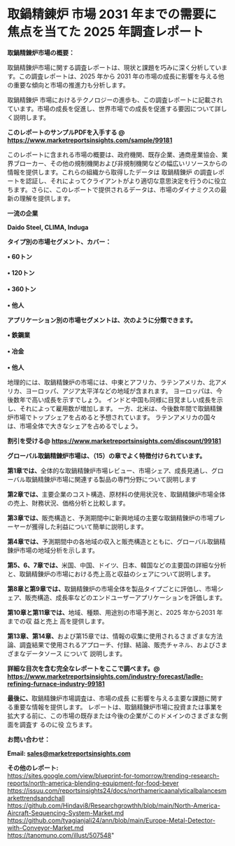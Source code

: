 # 取鍋精錬炉 市場 2031 年までの需要に焦点を当てた 2025 年調査レポート

<strong><b>取鍋精錬炉市場の概要：</b></strong>

取鍋精錬炉市場に関する調査レポートは、現状と課題を巧みに深く分析しています。この調査レポートは、2025 年から 2031 年の市場の成長に影響を与える他の重要な傾向と市場の推進力も分析します。

取鍋精錬炉 市場におけるテクノロジーの進歩も、この調査レポートに記載されています。市場の成長を促進し、世界市場での成長を促進する要因について詳しく説明します。

<strong>このレポートのサンプルPDFを入手する @ <a href=https://www.marketreportsinsights.com/sample/99181>https://www.marketreportsinsights.com/sample/99181</a></strong>

このレポートに含まれる市場の概要は、政府機関、既存企業、通商産業協会、業界ブローカー、その他の規制機関および非規制機関などの幅広いリソースからの情報を提供します。これらの組織から取得したデータは 取鍋精錬炉 の調査レポートを認証し、それによってクライアントがより適切な意思決定を行うのに役立ちます。さらに、このレポートで提供されるデータは、市場のダイナミクスの最新の理解を提供します。

<strong>一流の企業</strong>

<strong><b>Daido Steel, CLIMA, Induga</b></strong>

<strong><b>タイプ別の市場セグメント、カバー：</b></strong>

<strong>• 60トン<br><br>• 120トン<br><br>• 360トン<br><br>• 他人</strong>

<strong><b>アプリケーション別の市場セグメントは、次のように分類できます。</b></strong>

<strong>• 鉄鋼業<br><br>• 冶金<br><br>• 他人</strong>

 地理的には、取鍋精錬炉の市場には、中東とアフリカ、ラテンアメリカ、北アメリカ、ヨーロッパ、アジア太平洋などの地域が含まれます。 ヨーロッパは、今後数年で高い成長を示すでしょう。 インドと中国も同様に目覚ましい成長を示し、それによって雇用数が増加します。 一方、北米は、今後数年間で取鍋精錬炉市場でトップシェアを占めると予想されています。 ラテンアメリカの国々は、市場全体で大きなシェアを占めるでしょう。

<strong>割引を受ける@ <a href=https://www.marketreportsinsights.com/discount/99181>https://www.marketreportsinsights.com/discount/99181</a></strong>

<strong><b>グローバル取鍋精錬炉市場は、（15）の章でよく特徴付けられています。</b></strong>

<strong><b>第</b></strong><strong><b>1章では、</b></strong>全体的な取鍋精錬炉市場レビュー、市場シェア、成長見通し、グローバル取鍋精錬炉市場に関連する製品の専門分野について説明します

<strong><b>第2章では、</b></strong>主要企業のコスト構造、原材料の使用状況を、取鍋精錬炉市場全体の売上、財務状況、価格分析と比較します。

<strong><b>第3章では、</b></strong>販売構造と、予測期間中に新興地域の主要な取鍋精錬炉の市場プレーヤーが獲得した利益について簡単に説明します。

<strong><b>第4章では、</b></strong>予測期間中の各地域の収入と販売構造とともに、グローバル取鍋精錬炉市場の地域分析を示します。

<strong><b>第5、6、7章では、</b></strong>米国、中国、ドイツ、日本、韓国などの主要国の詳細な分析と、取鍋精錬炉の市場における売上高と収益のシェアについて説明します。

<strong><b>第8章と第9章では、</b></strong>取鍋精錬炉の市場全体を製品タイプごとに評価し、市場シェア、販売構造、成長率などのエンドユーザーアプリケーションを評価します。

<strong><b>第10章と第11章では、</b></strong>地域、種類、用途別の市場予測と、2025 年から2031 年までの収 益と売上 高を提供します。

<strong><b>第13章、第14章、</b></strong>および第15章では、情報の収集に使用されるさまざまな方法論、調査結果で使用されるアプローチ、付録、結論、販売チャネル、およびさまざまなデータソース について 説明します。

<strong>詳細な目次を含む完全なレポートをここで調べます。@ <a href=https://www.marketreportsinsights.com/industry-forecast/ladle-refining-furnace-industry-99181>https://www.marketreportsinsights.com/industry-forecast/ladle-refining-furnace-industry-99181</a></strong>

<strong><b>最後に、</b></strong>取鍋精錬炉市場調査は、市場の成長 に影響を</a>与える主要な課題に関する重要な情報を提供します。 レポートは、取鍋精錬炉市場に投資または事業を拡大する前に、この市場の既存または今後の企業がこのドメインのさまざまな側面を調査す るのに役 立ちます。

<strong><b>お問い合わせ：</b></strong>

<strong>Email: </strong><a href=mailto:sales@marketreportsinsights.com><strong>sales@marketreportsinsights.com</strong></a>

<strong>その他のレポート:</strong>
<br>
<a href=https://sites.google.com/view/blueprint-for-tomorrow/trending-research-reports/north-america-blending-equipment-for-food-bever>https://sites.google.com/view/blueprint-for-tomorrow/trending-research-reports/north-america-blending-equipment-for-food-bever</a>
<br>
<a href=https://issuu.com/reportsinsights24/docs/northamericaanalyticalbalancesmarkettrendsandchall>https://issuu.com/reportsinsights24/docs/northamericaanalyticalbalancesmarkettrendsandchall</a>
<br>
<a href=https://github.com/Hindavi8/Researchgrowthh/blob/main/North-America-Aircraft-Sequencing-System-Market.md>https://github.com/Hindavi8/Researchgrowthh/blob/main/North-America-Aircraft-Sequencing-System-Market.md</a>
<br>
<a href=https://github.com/tyagianjali24/ann/blob/main/Europe-Metal-Detector-with-Conveyor-Market.md>https://github.com/tyagianjali24/ann/blob/main/Europe-Metal-Detector-with-Conveyor-Market.md</a>
<br>
<a href=https://tanomuno.com/illust/507548>https://tanomuno.com/illust/507548</a>"
